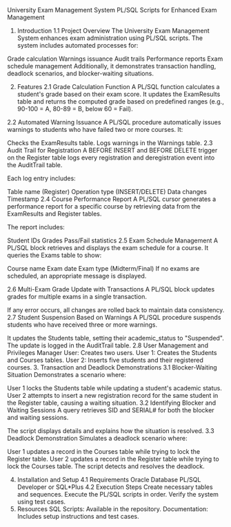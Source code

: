 University Exam Management System
PL/SQL Scripts for Enhanced Exam Management
1. Introduction
1.1 Project Overview
The University Exam Management System enhances exam administration using PL/SQL scripts. The system includes automated processes for:

Grade calculation
Warnings issuance
Audit trails
Performance reports
Exam schedule management
Additionally, it demonstrates transaction handling, deadlock scenarios, and blocker-waiting situations.

2. Features
2.1 Grade Calculation Function
A PL/SQL function calculates a student's grade based on their exam score. It updates the ExamResults table and returns the computed grade based on predefined ranges (e.g., 90-100 = A, 80-89 = B, below 60 = Fail).

2.2 Automated Warning Issuance
A PL/SQL procedure automatically issues warnings to students who have failed two or more courses. It:

Checks the ExamResults table.
Logs warnings in the Warnings table.
2.3 Audit Trail for Registration
A BEFORE INSERT and BEFORE DELETE trigger on the Register table logs every registration and deregistration event into the AuditTrail table.

Each log entry includes:

Table name (Register)
Operation type (INSERT/DELETE)
Data changes
Timestamp
2.4 Course Performance Report
A PL/SQL cursor generates a performance report for a specific course by retrieving data from the ExamResults and Register tables.

The report includes:

Student IDs
Grades
Pass/Fail statistics
2.5 Exam Schedule Management
A PL/SQL block retrieves and displays the exam schedule for a course. It queries the Exams table to show:

Course name
Exam date
Exam type (Midterm/Final)
If no exams are scheduled, an appropriate message is displayed.

2.6 Multi-Exam Grade Update with Transactions
A PL/SQL block updates grades for multiple exams in a single transaction.

If any error occurs, all changes are rolled back to maintain data consistency.
2.7 Student Suspension Based on Warnings
A PL/SQL procedure suspends students who have received three or more warnings.

It updates the Students table, setting their academic_status to "Suspended".
The update is logged in the AuditTrail table.
2.8 User Management and Privileges
Manager User: Creates two users.
User 1: Creates the Students and Courses tables.
User 2: Inserts five students and their registered courses.
3. Transaction and Deadlock Demonstrations
3.1 Blocker-Waiting Situation
Demonstrates a scenario where:

User 1 locks the Students table while updating a student's academic status.
User 2 attempts to insert a new registration record for the same student in the Register table, causing a waiting situation.
3.2 Identifying Blocker and Waiting Sessions
A query retrieves SID and SERIAL# for both the blocker and waiting sessions.

The script displays details and explains how the situation is resolved.
3.3 Deadlock Demonstration
Simulates a deadlock scenario where:

User 1 updates a record in the Courses table while trying to lock the Register table.
User 2 updates a record in the Register table while trying to lock the Courses table.
The script detects and resolves the deadlock.

4. Installation and Setup
4.1 Requirements
Oracle Database
PL/SQL Developer or SQL*Plus
4.2 Execution Steps
Create necessary tables and sequences.
Execute the PL/SQL scripts in order.
Verify the system using test cases.
5. Resources
SQL Scripts: Available in the repository.
Documentation: Includes setup instructions and test cases.
